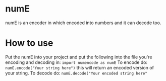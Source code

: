 # numE
numE is an encoder in which encoded into numbers and it can decode too.
# How to use
Put the numE into your project and put the following into the file you're encoding and decoding in:
```import numencode as numE```
To encode do:
```numE.encode("Your string here")```
this will return an encoded version of your string.
To decode do:
```numE.decode("Your encoded string here"```
